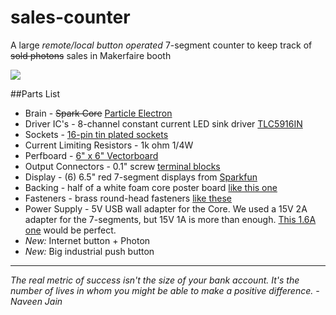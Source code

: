 sales-counter
=============

A large _remote/local button operated_ 7-segment counter to keep track of ~~sold photons~~ sales in Makerfaire booth

![](http://i.imgur.com/3YVueBd.jpg)

##Parts List

* Brain - ~~Spark Core~~ [Particle Electron](https://store.spark.io)
* Driver IC's - 8-channel constant current LED sink driver [TLC5916IN](http://www.digikey.com/product-detail/en/TLC5916IN/296-24383-5-ND/1906409)
* Sockets - [16-pin tin plated sockets](http://www.digikey.com/product-search/en?vendor=0&keywords=ed3046-5)
* Current Limiting Resistors - 1k ohm 1/4W
* Perfboard - [6" x 6" Vectorboard](http://www.digikey.com/product-search/en?vendor=0&keywords=v2012-nd)
* Output Connectors - 0.1" screw [terminal blocks](http://www.digikey.com/product-search/en?KeyWords=ED10566-ND)
* Display - (6) 6.5" red 7-segment displays from [Sparkfun](https://www.sparkfun.com/products/8530)
* Backing - half of a white foam core poster board [like this one](http://www.officedepot.com/a/products/454140/Office-Depot-Brand-Foam-Boards-30/)
* Fasteners - brass round-head fasteners [like these](http://www.officedepot.com/a/products/613827/Office-Depot-Brand-Round-Head-Fasteners/)
* Power Supply - 5V USB wall adapter for the Core. We used a 15V 2A adapter for the 7-segments, but 15V 1A is more than enough.  [This 1.6A one](http://www.digikey.com/product-detail/en/EPSA150160U-P5P-SZ/T1072-P5P-ND/2235264) would be perfect.
* _New:_ Internet button + Photon
* _New:_ Big industrial push button
---

*The real metric of success isn't the size of your bank account. It's the number of lives in whom you might be able to make a positive difference. - Naveen Jain*
